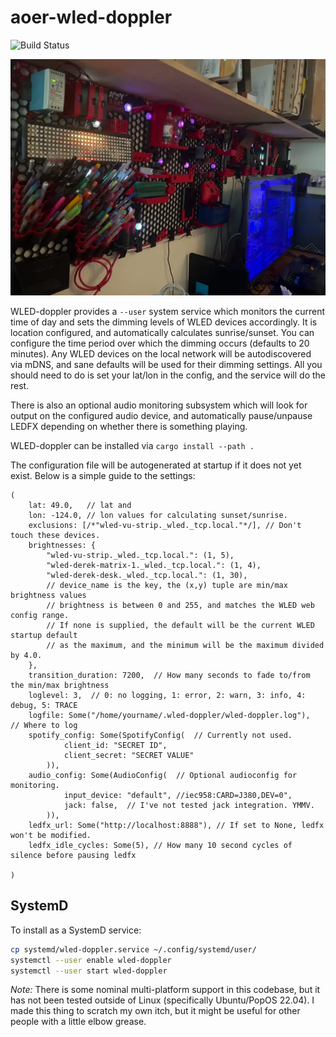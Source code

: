 aoer-wled-doppler
=================
![Build Status](https://github.com/armyofevilrobots/aoer-wled-doppler/actions/workflows/rust.yml/badge.svg)

![](web/doppler-wall-animated.webp)

WLED-doppler provides a `--user` system service which monitors the current time of day
and sets the dimming levels of WLED devices accordingly. It is location configured,
and automatically calculates sunrise/sunset. You can configure the time period over
which the dimming occurs (defaults to 20 minutes). Any WLED devices on the local 
network will be autodiscovered via mDNS, and sane defaults will be used for their
dimming settings. All you should need to do is set your lat/lon in the config, and
the service will do the rest.

There is also an optional audio monitoring subsystem which will look for output on
the configured audio device, and automatically pause/unpause LEDFX depending on
whether there is something playing. 

WLED-doppler can be installed via `cargo install --path .`

The configuration file will be autogenerated at startup if it does not yet exist.
Below is a simple guide to the settings:

```ron
(
    lat: 49.0,   // lat and
    lon: -124.0, // lon values for calculating sunset/sunrise.
    exclusions: [/*"wled-vu-strip._wled._tcp.local."*/], // Don't touch these devices.
    brightnesses: { 
        "wled-vu-strip._wled._tcp.local.": (1, 5), 
        "wled-derek-matrix-1._wled._tcp.local.": (1, 4),
        "wled-derek-desk._wled._tcp.local.": (1, 30),
        // device_name is the key, the (x,y) tuple are min/max brightness values
        // brightness is between 0 and 255, and matches the WLED web config range.
        // If none is supplied, the default will be the current WLED startup default
        // as the maximum, and the minimum will be the maximum divided by 4.0.
    },
    transition_duration: 7200,  // How many seconds to fade to/from the min/max brightness
    loglevel: 3,  // 0: no logging, 1: error, 2: warn, 3: info, 4: debug, 5: TRACE
    logfile: Some("/home/yourname/.wled-doppler/wled-doppler.log"),  // Where to log
    spotify_config: Some(SpotifyConfig(  // Currently not used.
            client_id: "SECRET ID",
            client_secret: "SECRET VALUE"
        )),
    audio_config: Some(AudioConfig(  // Optional audioconfig for monitoring.
            input_device: "default", //iec958:CARD=J380,DEV=0",
            jack: false,  // I've not tested jack integration. YMMV.
        )),
    ledfx_url: Some("http://localhost:8888"), // If set to None, ledfx won't be modified.
    ledfx_idle_cycles: Some(5), // How many 10 second cycles of silence before pausing ledfx 

)

```

SystemD
-------

To install as a SystemD service:

```bash
cp systemd/wled-doppler.service ~/.config/systemd/user/
systemctl --user enable wled-doppler
systemctl --user start wled-doppler
```

*Note:* There is some nominal multi-platform support in this codebase, but it has not been
tested outside of Linux (specifically Ubuntu/PopOS 22.04). I made this thing to scratch my
own itch, but it might be useful for other people with a little elbow grease.
